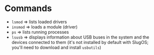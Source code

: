 # Commands #

  * `lsmod` => lists loaded drivers
  * `insmod` => loads a module (driver)
  * `ps` => lists running processes
  * `lsusb` => displays information about USB buses in the system and the devices connected to them (it's not installed by default with SlugOS; you'll need to download and install `usbutils`)